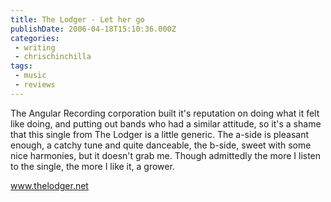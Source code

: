 ```yaml
---
title: The Lodger - Let her go
publishDate: 2006-04-18T15:10:36.000Z
categories:
 - writing
 - chrischinchilla
tags:
 - music 
 - reviews
---
```


The Angular Recording corporation built it's reputation on doing what it felt like doing, and putting out bands who had a similar attitude, so it's a shame that this single from The Lodger is a little generic. The a-side is pleasant enough, a catchy tune and quite danceable, the b-side, sweet with some nice harmonies, but it doesn't grab me. Though admittedly the more I listen to the single, the more I like it, a grower.

<a href='https://www.thelodger.net' target='_blank'>www.thelodger.net</a>
